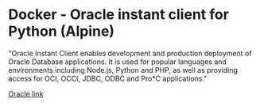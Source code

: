 # Docker - Oracle instant client for Python (Alpine)

"Oracle Instant Client enables development and production deployment of Oracle Database applications. It is used for popular languages and environments including Node.js, Python and PHP, as well as providing access for OCI, OCCI, JDBC, ODBC and Pro*C applications."

[Oracle link](http://www.oracle.com/technetwork/database/features/instant-client/index-097480.html)

